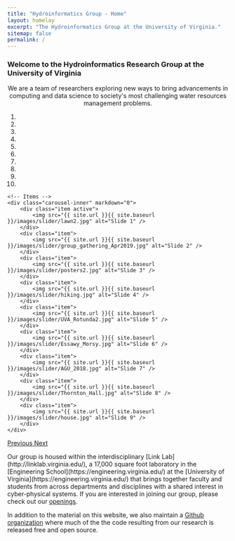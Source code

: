 ```yaml
---
title: "Hydroinformatics Group - Home"
layout: homelay
excerpt: "The Hydroinformatics Group at the University of Virginia."
sitemap: false
permalink: /
---
```



<h3>Welcome to the Hydroinformatics Research Group at the University of Virginia</h3>

<p align="center" padding-bottom="10px">
 We are a team of researchers exploring new ways to bring advancements in computing and data science to society's most challenging water resources management problems.  
</p>


<div markdown="0" id="carousel" class="carousel slide" data-ride="carousel" data-interval="5000" data-pause="hover" >
    <!-- Menu -->
    <ol class="carousel-indicators">
        <li data-target="#carousel" data-slide-to="0" class="active"></li>
        <li data-target="#carousel" data-slide-to="1"></li>
        <li data-target="#carousel" data-slide-to="2"></li>
        <li data-target="#carousel" data-slide-to="3"></li>
        <li data-target="#carousel" data-slide-to="4"></li>
        <li data-target="#carousel" data-slide-to="5"></li>
        <li data-target="#carousel" data-slide-to="6"></li>
        <li data-target="#carousel" data-slide-to="7"></li>
        <li data-target="#carousel" data-slide-to="8"></li>
        <li data-target="#carousel" data-slide-to="9"></li>
    </ol>

    <!-- Items -->
    <div class="carousel-inner" markdown="0">
        <div class="item active">
            <img src="{{ site.url }}{{ site.baseurl }}/images/slider/lawn2.jpg" alt="Slide 1" />
        </div>
        <div class="item">
            <img src="{{ site.url }}{{ site.baseurl }}/images/slider/group_gathering_Apr2019.jpg" alt="Slide 2" />
        </div>
        <div class="item">
            <img src="{{ site.url }}{{ site.baseurl }}/images/slider/posters2.jpg" alt="Slide 3" />
        </div>
        <div class="item">
            <img src="{{ site.url }}{{ site.baseurl }}/images/slider/hiking.jpg" alt="Slide 4" />
        </div>
        <div class="item">
            <img src="{{ site.url }}{{ site.baseurl }}/images/slider/UVA_Rotunda2.jpg" alt="Slide 5" />
        </div>
        <div class="item">
            <img src="{{ site.url }}{{ site.baseurl }}/images/slider/Essawy_Morsy.jpg" alt="Slide 6" />
        </div>
        <div class="item">
            <img src="{{ site.url }}{{ site.baseurl }}/images/slider/AGU_2018.jpg" alt="Slide 7" />
        </div>
        <div class="item">
            <img src="{{ site.url }}{{ site.baseurl }}/images/slider/Thornton_Hall.jpg" alt="Slide 8" />
        </div>
        <div class="item">
            <img src="{{ site.url }}{{ site.baseurl }}/images/slider/house.jpg" alt="Slide 9" />
        </div>
    </div>
  <a class="left carousel-control" href="#carousel" role="button" data-slide="prev">
    <span class="glyphicon glyphicon-chevron-left" aria-hidden="true"></span>
    <span class="sr-only">Previous</span>
  </a>
  <a class="right carousel-control" href="#carousel" role="button" data-slide="next">
    <span class="glyphicon glyphicon-chevron-right" aria-hidden="true"></span>
    <span class="sr-only">Next</span>
  </a>
</div>


<p align="left">
Our group is housed within the interdisciplinary [Link Lab](http://linklab.virginia.edu/), a 17,000 square foot laboratory in the [Engineering School](https://engineering.virginia.edu/) at the [University of Virginia](https://engineering.virginia.edu/) that brings together faculty and students from across departments and disciplines with a shared interest in cyber-physical systems. If you are interested in joining our group, please check out our <a href="{{ site.url }}{{ site.baseurl }}/openings">openings</a>.
</p>

<p align="left">
In addition to the material on this website, we also maintain a <a href="https://github.com/uva-hydroinformatics" target="_blank" >Github organization<a/> where much of the the code resulting from our research is released free and open source.
</p>
